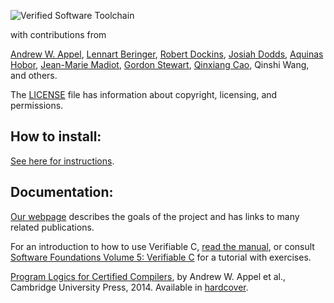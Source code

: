 ![Verified Software Toolchain](chain.jpg)

with contributions from

[Andrew W. Appel](http://www.cs.princeton.edu/~appel/),
[Lennart Beringer](http://www.cs.princeton.edu/~eberinge/),
[Robert Dockins](http://rwd.rdockins.name/),
[Josiah Dodds](http://www.cs.princeton.edu/~jdodds/),
[Aquinas Hobor](http://www.comp.nus.edu.sg/~hobor/),
[Jean-Marie Madiot](https://madiot.fr/),
[Gordon Stewart](http://www.cs.princeton.edu/~jsseven/),
[Qinxiang Cao](http://jhc.sjtu.edu.cn/people/members/faculty/qinxiang-cao.html),
Qinshi Wang,
and others.

The [LICENSE](LICENSE) file has information about copyright, licensing, and permissions.

## How to install:

[See here for instructions](./ivst.md).

## Documentation:

[Our webpage](https://vst.cs.princeton.edu) describes the goals of the project
and has links to many related publications.

For an introduction to how to use Verifiable C,
[read the manual](doc/VC.pdf),
or consult [Software Foundations Volume 5: Verifiable C](https://softwarefoundations.cis.upenn.edu/vc-current/index.html)
for a tutorial with exercises.

[Program Logics for Certified Compilers](https://www.cs.princeton.edu/~appel/papers/plcc.pdf), by Andrew W. Appel et al.,
Cambridge University Press, 2014.
Available in [hardcover](https://www.barnesandnoble.com/w/program-logics-for-certified-compilers-andrew-w-appel/1126363773).





